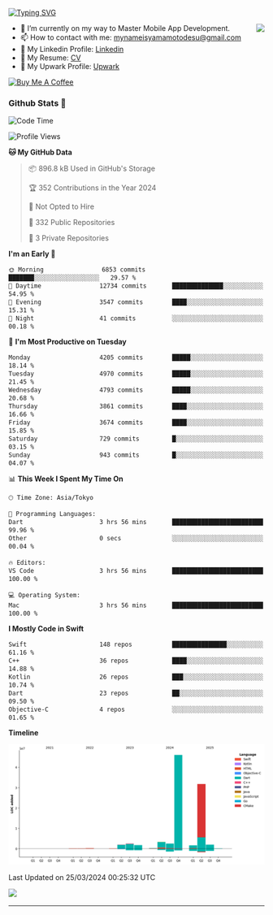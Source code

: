 
[![Typing SVG](https://readme-typing-svg.demolab.com/?lines=Thank+You+For+Visiting!!;You+Are+Welcome✨;I+am+Kyo+Yamamoto;Mobile+Developer)](https://git.io/typing-svg)
<p>
<img align="right" src="https://media.giphy.com/media/26ufdb3cYKwbRtYVW/giphy.gif" style="max-width:100%;" height="150px">

- 🌱 I’m currently on my way to Master Mobile App Development.
- 📫 How to contact with me: mynameisyamamotodesu@gmail.com
- 🔗 My Linkedin Profile: [Linkedin](https://www.linkedin.com/in/kyo-yamamoto-a2ab50239)
- 🔗 My Resume: [CV](https://www.kickresume.com/cv/ZWKvXV/)
- 🔗 My Upwark Profile: [Upwark](https://www.upwork.com/freelancers/~01aa9115102bb4af25)

<a href="https://www.buymeacoffee.com/kyoyamamoto" target="_blank"><img src="https://cdn.buymeacoffee.com/buttons/default-orange.png" alt="Buy Me A Coffee" height="41" width="174"></a>

### Github Stats 🥇 
<!--START_SECTION:waka-->
![Code Time](http://img.shields.io/badge/Code%20Time-669%20hrs%2039%20mins-blue)

![Profile Views](http://img.shields.io/badge/Profile%20Views-0-blue)

**🐱 My GitHub Data** 

> 📦 896.8 kB Used in GitHub's Storage 
 > 
> 🏆 352 Contributions in the Year 2024
 > 
> 🚫 Not Opted to Hire
 > 
> 📜 332 Public Repositories 
 > 
> 🔑 3 Private Repositories 
 > 
**I'm an Early 🐤** 

```text
🌞 Morning                6853 commits        ███████░░░░░░░░░░░░░░░░░░   29.57 % 
🌆 Daytime                12734 commits       ██████████████░░░░░░░░░░░   54.95 % 
🌃 Evening                3547 commits        ████░░░░░░░░░░░░░░░░░░░░░   15.31 % 
🌙 Night                  41 commits          ░░░░░░░░░░░░░░░░░░░░░░░░░   00.18 % 
```
📅 **I'm Most Productive on Tuesday** 

```text
Monday                   4205 commits        █████░░░░░░░░░░░░░░░░░░░░   18.14 % 
Tuesday                  4970 commits        █████░░░░░░░░░░░░░░░░░░░░   21.45 % 
Wednesday                4793 commits        █████░░░░░░░░░░░░░░░░░░░░   20.68 % 
Thursday                 3861 commits        ████░░░░░░░░░░░░░░░░░░░░░   16.66 % 
Friday                   3674 commits        ████░░░░░░░░░░░░░░░░░░░░░   15.85 % 
Saturday                 729 commits         █░░░░░░░░░░░░░░░░░░░░░░░░   03.15 % 
Sunday                   943 commits         █░░░░░░░░░░░░░░░░░░░░░░░░   04.07 % 
```


📊 **This Week I Spent My Time On** 

```text
🕑︎ Time Zone: Asia/Tokyo

💬 Programming Languages: 
Dart                     3 hrs 56 mins       █████████████████████████   99.96 % 
Other                    0 secs              ░░░░░░░░░░░░░░░░░░░░░░░░░   00.04 % 

🔥 Editors: 
VS Code                  3 hrs 56 mins       █████████████████████████   100.00 % 

💻 Operating System: 
Mac                      3 hrs 56 mins       █████████████████████████   100.00 % 
```

**I Mostly Code in Swift** 

```text
Swift                    148 repos           ███████████████░░░░░░░░░░   61.16 % 
C++                      36 repos            ████░░░░░░░░░░░░░░░░░░░░░   14.88 % 
Kotlin                   26 repos            ███░░░░░░░░░░░░░░░░░░░░░░   10.74 % 
Dart                     23 repos            ██░░░░░░░░░░░░░░░░░░░░░░░   09.50 % 
Objective-C              4 repos             ░░░░░░░░░░░░░░░░░░░░░░░░░   01.65 % 
```



**Timeline**

![Lines of Code chart](https://raw.githubusercontent.com/YamamotoDesu/YamamotoDesu/main/assets/bar_graph.png)


 Last Updated on 25/03/2024 00:25:32 UTC
<!--END_SECTION:waka-->

![](https://github-profile-summary-cards.vercel.app/api/cards/profile-details?username=YamamotoDesu&theme=vue)

----
